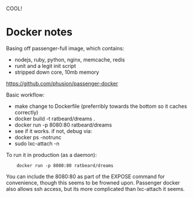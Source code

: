 COOL!

# Docker notes

Basing off passenger-full image, which contains:

- nodejs, ruby, python, nginx, memcache, redis
- runit and a legit init script
- stripped down core, 10mb memory

https://github.com/phusion/passenger-docker

Basic workflow:

- make change to Dockerfile (preferribly towards the bottom so it caches correctly)
- docker build -t ratbeard/dreams .
- docker run -p 8080:80 ratbeard/dreams
- see if it works.  if not, debug via:
- docker ps -notrunc
- sudo lxc-attach -n <container id>

To run it in production (as a daemon):

		docker run -p 8080:80 ratbeard/dreams

You can include the 8080:80 as part of the EXPOSE command for convenience,
though this seems to be frowned upon.  Passenger docker also allows ssh
access, but its more complicated than lxc-attach it seems.


